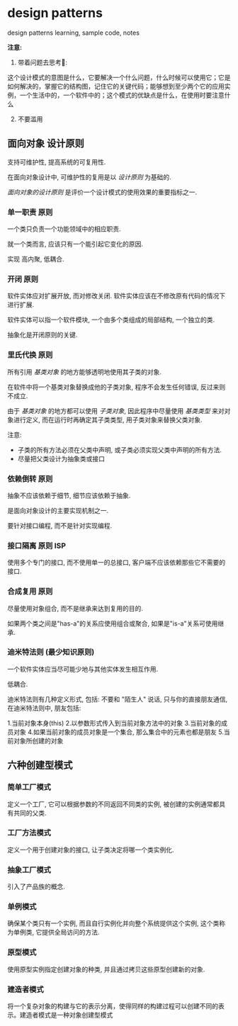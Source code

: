 # design patterns
design patterns learning, sample code, notes

**注意:**

1. 带着问题去思考🤔:

这个设计模式的意图是什么，它要解决一个什么问题，什么时候可以使用它；它是如何解决的，掌握它的结构图，记住它的关键代码；能够想到至少两个它的应用实例，一个生活中的，一个软件中的；这个模式的优缺点是什么，在使用时要注意什么

2. 不要滥用

## 面向对象 设计原则
支持可维护性, 提高系统的可复用性.

在面向对象设计中, 可维护性的复用是以 *设计原则* 为基础的.

*面向对象的设计原则* 是评价一个设计模式的使用效果的重要指标之一.

### 单一职责 原则
一个类只负责一个功能领域中的相应职责.

就一个类而言, 应该只有一个能引起它变化的原因.

实现 高内聚, 低耦合.

### 开闭 原则
软件实体应对扩展开放, 而对修改关闭. 软件实体应该在不修改原有代码的情况下进行扩展.

软件实体可以指一个软件模块, 一个由多个类组成的局部结构, 一个独立的类.

抽象化是开闭原则的关键.

### 里氏代换 原则
所有引用 *基类对象* 的地方能够透明地使用其子类的对象.

在软件中将一个基类对象替换成他的子类对象, 程序不会发生任何错误, 反过来则不成立.

由于 *基类对象* 的地方都可以使用 *子类对象*, 因此程序中尽量使用 *基类类型* 来对对象进行定义, 而在运行时再确定其子类类型, 用子类对象来替换父类对象.

注意:
- 子类的所有方法必须在父类中声明, 或子类必须实现父类中声明的所有方法.
- 尽量把父类设计为抽象类或接口

### 依赖倒转 原则
抽象不应该依赖于细节, 细节应该依赖于抽象.

是面向对象设计的主要实现机制之一.

要针对接口编程, 而不是针对实现编程.

### 接口隔离 原则 ISP
使用多个专门的接口, 而不使用单一的总接口, 客户端不应该依赖那些它不需要的接口.

### 合成复用 原则
尽量使用对象组合, 而不是继承来达到复用的目的.

如果两个类之间是"has-a"的关系应使用组合或聚合, 如果是"is-a"关系可使用继承.

### 迪米特法则 (最少知识原则)
一个软件实体应当尽可能少地与其他实体发生相互作用.

低耦合.

迪米特法则有几种定义形式, 包括: 不要和 "陌生人" 说话, 只与你的直接朋友通信, 在迪米特法则中, 朋友包括:

1.当前对象本身(this)
2.以参数形式传入到当前对象方法中的对象
3.当前对象的成员对象
4.如果当前对象的成员对象是一个集合, 那么集合中的元素也都是朋友
5.当前对象所创建的对象

## 六种创建型模式
### 简单工厂模式
定义一个工厂, 它可以根据参数的不同返回不同类的实例, 被创建的实例通常都具有共同的父类.

### 工厂方法模式
定义一个用于创建对象的接口, 让子类决定将哪一个类实例化.

### 抽象工厂模式
引入了产品族的概念.

### 单例模式
确保某个类只有一个实例, 而且自行实例化并向整个系统提供这个实例, 这个类称为单例类, 它提供全局访问的方法.

### 原型模式
使用原型实例指定创建对象的种类, 并且通过拷贝这些原型创建新的对象.

### 建造者模式
将一个复杂对象的构建与它的表示分离，使得同样的构建过程可以创建不同的表示。建造者模式是一种对象创建型模式

##


